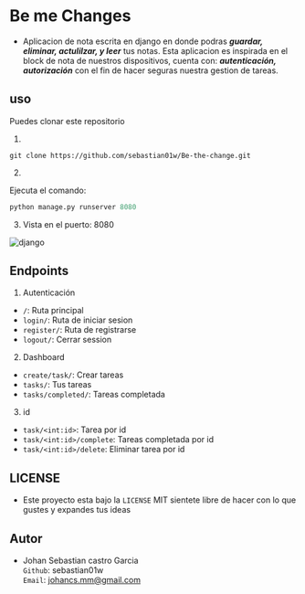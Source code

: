 # Be me Changes

- Aplicacion de nota escrita en django en donde podras **_guardar, eliminar, actulilzar, y leer_** tus notas.
  Esta aplicacion es inspirada en el block de nota de nuestros dispositivos, cuenta con: **_autenticación, autorización_** con el fin de hacer seguras nuestra gestion de tareas.

## uso

Puedes clonar este repositorio

1.

```git
git clone https://github.com/sebastian01w/Be-the-change.git
```

2.

Ejecuta el comando:

```py
python manage.py runserver 8080
```

3.  Vista en el puerto: 8080

![django](https://i.postimg.cc/ryPYQsLF/django.png)

## Endpoints

1. Autenticación

- `/`: Ruta principal
- `login/`: Ruta de iniciar sesion
- `register/`: Ruta de registrarse
- `logout/`: Cerrar session

2. Dashboard

- `create/task/`: Crear tareas
- `tasks/`: Tus tareas
- `tasks/completed/`: Tareas completada

3. id

- `task/<int:id>`: Tarea por id
- `task/<int:id>/complete`: Tareas completada por id
- `task/<int:id>/delete`: Eliminar tarea por id

## LICENSE

- Este proyecto esta bajo la `LICENSE` MIT sientete libre de hacer con lo que gustes y expandes tus ideas

## Autor

- Johan Sebastian castro Garcia
  <br>
  `Github`: sebastian01w
  <br>
  `Email`: johancs.mm@gmail.com
